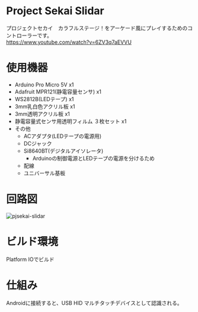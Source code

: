 # Project Sekai Slidar
プロジェクトセカイ　カラフルステージ！をアーケード風にプレイするためのコントローラーです。  
https://www.youtube.com/watch?v=6ZV3q7aEVVU

# 使用機器
- Arduino Pro Micro 5V x1
- Adafruit MPR121(静電容量センサ) x1
- WS2812B(LEDテープ) x1
- 3mm乳白色アクリル板 x1
- 3mm透明アクリル板 x1
- 静電容量式センサ用透明フィルム ３枚セット  x1
- その他
    - ACアダプタ(LEDテープの電源用)
    - DCジャック
    - Si8640BT(デジタルアイソレータ)
      - Arduinoの制御電源とLEDテープの電源を分けるため
    - 配線
    - ユニバーサル基板
 
 # 回路図
 ![pjsekai-slidar](https://user-images.githubusercontent.com/16555696/119915029-8c9f8500-bf9c-11eb-86b0-d8bb7d930f85.png)

 
 # ビルド環境
 Platform IOでビルド
 
 # 仕組み
 Androidに接続すると、USB HID マルチタッチデバイスとして認識される。  
 
